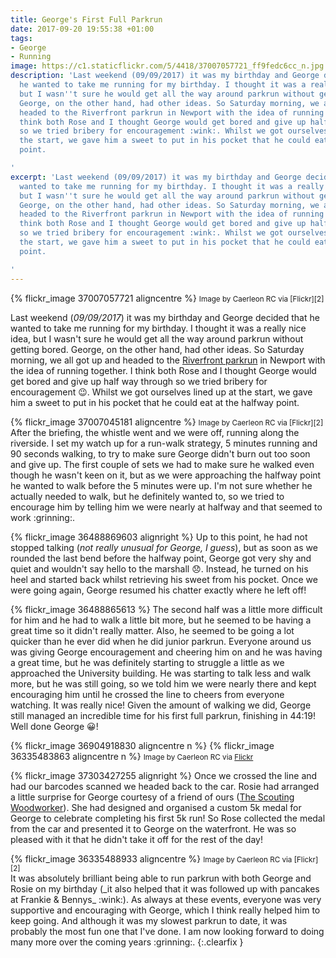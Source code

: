```yaml
---
title: George's First Full Parkrun
date: 2017-09-20 19:55:38 +01:00
tags:
- George
- Running
image: https://c1.staticflickr.com/5/4418/37007057721_ff9fedc6cc_n.jpg
description: 'Last weekend (09/09/2017) it was my birthday and George decided that
  he wanted to take me running for my birthday. I thought it was a really nice idea,
  but I wasn''t sure he would get all the way around parkrun without getting bored.
  George, on the other hand, had other ideas. So Saturday morning, we all got up and
  headed to the Riverfront parkrun in Newport with the idea of running together. I
  think both Rose and I thought George would get bored and give up half way through
  so we tried bribery for encouragement :wink:. Whilst we got ourselves lined up at
  the start, we gave him a sweet to put in his pocket that he could eat at the halfway
  point.

'
excerpt: 'Last weekend (09/09/2017) it was my birthday and George decided that he
  wanted to take me running for my birthday. I thought it was a really nice idea,
  but I wasn''t sure he would get all the way around parkrun without getting bored.
  George, on the other hand, had other ideas. So Saturday morning, we all got up and
  headed to the Riverfront parkrun in Newport with the idea of running together. I
  think both Rose and I thought George would get bored and give up half way through
  so we tried bribery for encouragement :wink:. Whilst we got ourselves lined up at
  the start, we gave him a sweet to put in his pocket that he could eat at the halfway
  point.

'
---
```


<div class='alignright'>
{% flickr_image 37007057721 aligncentre %}
<small class='aligncentre' markdown='1'>Image by Caerleon RC via [Flickr][2]</small>
</div>

Last weekend (_09/09/2017_) it was my birthday and George decided that he wanted to take me running for my birthday. I thought it was a really nice idea, but I wasn't sure he would get all the way around parkrun without getting bored. George, on the other hand, had other ideas. So Saturday morning, we all got up and headed to the [Riverfront parkrun][1] in Newport with the idea of running together. I think both Rose and I thought George would get bored and give up half way through so we tried bribery for encouragement :wink:. Whilst we got ourselves lined up at the start, we gave him a sweet to put in his pocket that he could eat at the halfway point. 

<div class='alignleft'>
{% flickr_image 37007045181 aligncentre %}
<small class='aligncentre' markdown='1'>Image by Caerleon RC via [Flickr][2]</small>
</div>
After the briefing, the whistle went and we were off, running along the riverside. I set my watch up for a run-walk strategy, 5 minutes running and 90 seconds walking, to try to make sure George didn't burn out too soon and give up. The first couple of sets we had to make sure he walked even though he wasn't keen on it, but as we were approaching the halfway point he wanted to walk before the 5 minutes were up. I'm not sure whether he actually needed to walk, but he definitely wanted to, so we tried to encourage him by telling him we were nearly at halfway and that seemed to work :grinning:.

{% flickr_image 36488869603 alignright %}
Up to this point, he had not stopped talking (_not really unusual for George, I guess_), but as soon as we rounded the last bend before the halfway point, George got very shy and quiet and wouldn't say hello to the marshall :disappointed:. Instead, he turned on his heel and started back whilst retrieving his sweet from his pocket. Once we were going again, George resumed his chatter exactly where he left off!

{% flickr_image 36488865613 %}
The second half was a little more difficult for him and he had to walk a little bit more, but he seemed to be having a great time so it didn't really matter. Also, he seemed to be going a lot quicker than he ever did when he did junior parkrun. Everyone around us was giving George encouragement and cheering him on and he was having a great time, but he was definitely starting to struggle a little as we approached the University building. He was starting to talk less and walk more, but he was still going, so we told him we were nearly there and kept encouraging him until he crossed the line to cheers from everyone watching. It was really nice! Given the amount of walking we did, George still managed an incredible time for his first full parkrun, finishing in 44:19! Well done George :grinning:!

{% flickr_image 36904918830 aligncentre n %}
{% flickr_image 36335483863 aligncentre n %}
<small class='aligncentre' markdown='1'>Image by Caerleon RC via [Flickr][2]</small>

{% flickr_image 37303427255 alignright %}
Once we crossed the line and had our barcodes scanned we headed back to the car. Rosie had arranged a little surprise for George courtesy of a friend of ours ([The Scouting Woodworker][3]). She had designed and organised a custom 5k medal for George to celebrate completing his first 5k run! So Rose collected the medal from the car and presented it to George on the waterfront. He was so pleased with it that he didn't take it off for the rest of the day!

<div class='alignleft'>
{% flickr_image 36335488933 aligncentre %}
<small class='aligncentre' markdown='1'>Image by Caerleon RC via [Flickr][2]</small>
</div>
It was absolutely brilliant being able to run parkrun with both George and Rosie on my birthday (_it also helped that it was followed up with pancakes at Frankie & Bennys_ :wink:). As always at these events, everyone was very supportive and encouraging with George, which I think really helped him to keep going. And although it was my slowest parkrun to date, it was probably the most fun one that I've done. I am now looking forward to doing many more over the coming years :grinning:.
{:.clearfix }

[1]: https://www.parkrun.org.uk/riverfront/ "Riverfront parkrun \| Riverfront parkrun"
[2]: https://www.flickr.com/photos/149739988@N02/ "Caerleon Running Club \| Flickr"
[3]: https://www.facebook.com/thescoutingwoodworker/ "The Scouting Woodworker - Home"